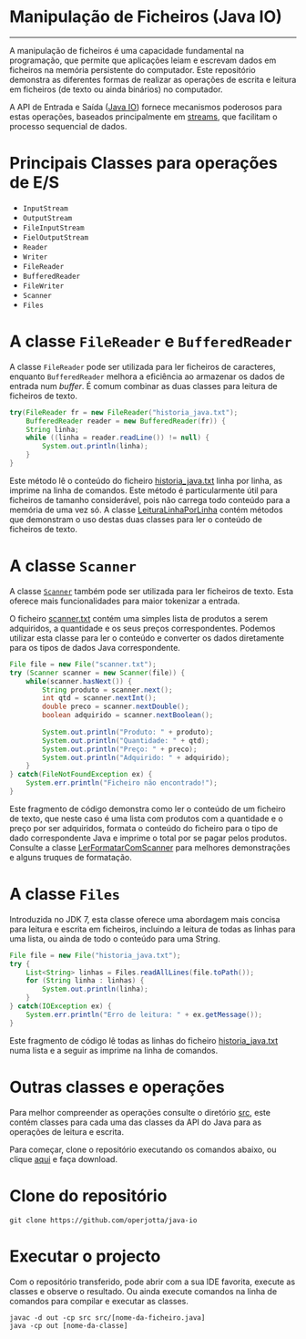 Manipulação de Ficheiros (Java IO)
=============================================

---------------------------------------------

A manipulação de ficheiros é uma capacidade fundamental na programação,
que permite que aplicações leiam e escrevam dados em ficheiros na memória
persistente do computador. Este repositório demonstra as diferentes formas
de realizar as operações de escrita e leitura em ficheiros (de texto ou
ainda binários) no computador.

A API de Entrada e Saída ([Java IO](https://docs.oracle.com/javase/8/docs/api/java/io/package-summary.html))
fornece mecanismos poderosos para estas operações, baseados principalmente
em [streams](https://pt.wikipedia.org/wiki/Stream_(computa%C3%A7%C3%A3o)#:~:text=Na%20ci%C3%AAncia%20da%20computa%C3%A7%C3%A3o%2C%20stream%2C%20em%20portugu%C3%AAs%20fluxo%2C%20%C3%A9%20uma%20sequ%C3%AAncia%20de%20elementos%20de%20dados%20disponibilizados%20ao%20longo%20do%20tempo.%20Um%20fluxo%20pode%20ser%20considerado%20como%20itens%20em%20uma%20esteira%20transportadora%20sendo%20processados%20um%20por%20vez%2C%20em%20vez%20de%20em%20grandes%20lotes.),
que facilitam o processo sequencial de dados.

# Principais Classes para operações de E/S

- ``InputStream``
- ``OutputStream``
- ``FileInputStream``
- ``FielOutputStream``
- ``Reader``
- ``Writer``
- ``FileReader``
- ``BufferedReader``
- ``FileWriter``
- ``Scanner``
- ``Files``

# A classe ``FileReader`` e ``BufferedReader``

A classe ``FileReader`` pode ser utilizada para ler ficheiros de
caracteres, enquanto ``BufferedReader`` melhora a eficiência ao
armazenar os dados de entrada num *buffer*. É comum combinar as
duas classes para leitura de ficheiros de texto.

````java
try(FileReader fr = new FileReader("historia_java.txt");
    BufferedReader reader = new BufferedReader(fr)) {
    String linha;
    while ((linha = reader.readLine()) != null) {
        System.out.println(linha);
    }
}
````

Este método lê o conteúdo do ficheiro [historia_java.txt](historia_java.txt)
linha por linha, as imprime na linha de comandos. Este método é particularmente
útil para ficheiros de tamanho considerável, pois não carrega todo
conteúdo para a memória de uma vez só. A classe [LeituraLinhaPorLinha](src/LeituraLinhaPorLinha.java)
contém métodos que demonstram o uso destas duas classes para ler o conteúdo de
ficheiros de texto.

# A classe ``Scanner``

A classe [``Scanner``](https://docs.oracle.com/javase/8/docs/api/java/util/Scanner.html)
também pode ser utilizada para ler ficheiros de texto. Esta oferece mais
funcionalidades para maior tokenizar a entrada.

O ficheiro [scanner.txt](scanner.txt) contém uma simples lista de produtos a serem adquiridos,
a quantidade e os seus preços correspondentes. Podemos utilizar esta classe para ler o conteúdo
e converter os dados diretamente para os tipos de dados Java correspondente.

````java
File file = new File("scanner.txt");
try (Scanner scanner = new Scanner(file)) {
    while(scanner.hasNext()) {
        String produto = scanner.next();
        int qtd = scanner.nextInt();
        double preco = scanner.nextDouble();
        boolean adquirido = scanner.nextBoolean();
        
        System.out.println("Produto: " + produto);
        System.out.println("Quantidade: " + qtd);
        System.out.println("Preço: " + preco);
        System.out.println("Adquirido: " + adquirido);
    }
} catch(FileNotFoundException ex) {
    System.err.println("Ficheiro não encontrado!");
}
````

Este fragmento de código demonstra como ler o conteúdo de um ficheiro de texto,
que neste caso é uma lista com produtos com a quantidade e o preço por ser adquiridos,
formata o conteúdo do ficheiro para o tipo de dado correspondente Java e imprime
o total por se pagar pelos produtos. Consulte a classe [LerFormatarComScanner](src/LerFormatarComScanner.java)
para melhores demonstrações e alguns truques de formatação.

# A classe ``Files``

Introduzida no JDK 7, esta classe oferece uma abordagem mais concisa para leitura
e escrita em ficheiros, incluindo a leitura de todas as linhas para uma lista, ou ainda
de todo o conteúdo para uma String.

````java
File file = new File("historia_java.txt");
try {
    List<String> linhas = Files.readAllLines(file.toPath());
    for (String linha : linhas) {
        System.out.println(linha);
    }
} catch(IOException ex) {
    System.err.println("Erro de leitura: " + ex.getMessage());
}
````

Este fragmento de código lê todas as linhas do ficheiro [historia_java.txt](historia_java.txt)
numa lista e a seguir as imprime na linha de comandos.

# Outras classes e operações

Para melhor compreender as operações consulte o diretório [src](src), este contém classes
para cada uma das classes da API do Java para as operações de leitura e escrita.

Para começar, clone o repositório executando os comandos abaixo, ou clique [aqui](https://github.com/operjotta/java-io/archive/refs/heads/main.zip)
e faça download.

# Clone do repositório

````shell
git clone https://github.com/operjotta/java-io
````

# Executar o projecto
Com o repositório transferido, pode abrir com a sua IDE favorita, execute as classes
e observe o resultado. Ou ainda execute comandos na linha de comandos para compilar
e executar as classes.

````shell
javac -d out -cp src src/[nome-da-ficheiro.java]
java -cp out [nome-da-classe]
````
